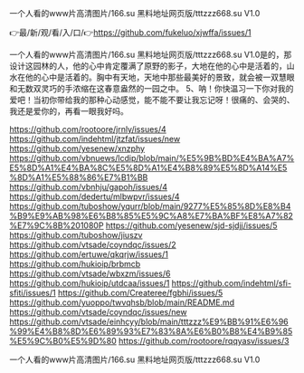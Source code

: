 一个人看的www片高清图片/166.su 黑料地址网页版/tttzzz668.su V1.0

👉最/新/观/看/入/口/👉https://github.com/fukeluo/xjwffa/issues/1

一个人看的www片高清图片/166.su 黑料地址网页版/tttzzz668.su V1.0是的，那设计这园林的人，他的心中肯定覆满了原野的影子，大地在他的心中是活着的，山水在他的心中是活着的。胸中有天地，天地中那些最美好的景致，就会被一双慧眼和无数双灵巧的手浓缩在这春意盎然的一园之中。
	5、呐！你快温习一下你对我的爱吧！当初你带给我的那种心动感觉，能不能不要让我忘记呀！很痛的、会哭的、我还是爱你的，再看一眼我好吗。


https://github.com/rootoore/jrnly/issues/4
https://github.com/indehtml/jtzfat/issues/new
https://github.com/yesenew/xnzphy
https://github.com/vbnuews/lcdip/blob/main/%E5%9B%BD%E4%BA%A7%E5%8D%A1%E4%BA%8C%E5%8D%A1%E4%B8%89%E5%8D%A14%E5%8D%A1%E5%88%86%E7%B1%BB
https://github.com/vbnhju/gapoh/issues/4
https://github.com/dedertu/mlbwpvr/issues/4
https://github.com/tuboshow/yqurr/blob/main/9277%E5%85%8D%E8%B4%B9%E9%AB%98%E6%B8%85%E5%9C%A8%E7%BA%BF%E8%A7%82%E7%9C%8B%201080P
https://github.com/yesenew/sjd-sjdjj/issues/5
https://github.com/tuboshow/jiuszv
https://github.com/vtsade/coyndqc/issues/2
https://github.com/ertuwe/qkqrjw/issues/1
https://github.com/hukioip/brbmcb
https://github.com/vtsade/wbxzm/issues/6
https://github.com/hukioip/utdcaa/issues/1
https://github.com/indehtml/sfi-sfiti/issues/1
https://github.com/Createree/fgbhi/issues/5
https://github.com/yuoppo/twvqhsb/blob/main/README.md
https://github.com/vtsade/coyndqc/issues/new
https://github.com/vtsade/einhcyy/blob/main/tttzzz%E9%BB%91%E6%96%99%E4%B8%8D%E6%89%93%E7%83%8A%E6%B0%B8%E4%B9%85%E5%9C%B0%E5%9D%80
https://github.com/rootoore/rqqyasv/issues/3

一个人看的www片高清图片/166.su 黑料地址网页版/tttzzz668.su V1.0
